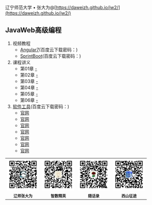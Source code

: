 辽宁师范大学 &bull; 张大为@[https://daweizh.github.io/jw2/](https://daweizh.github.io/jw2/)

## JavaWeb高级编程

1.  视频教程
    - [Angular7]()(百度云下载密码：)
    - [SprintBoot]()(百度云下载密码：)
2. 课程讲义
    - 第01章 [-](2020/01/)
    - 第02章 [-](2020/02/)
    - 第03章 [-](2020/03/)
    - 第04章 [-](2020/04/)
    - 第05章 [-](2020/05/)
    - 第06章 [-](2020/06/)
3. [软件工具]()(百度云下载密码：)
    - [官网]()
    - [官网]()
    - [官网]()
    - [官网]()
    - [官网]()
    - [官网]()
    - [官网]()

<table style="border:0px;font-size:12px;">
  <tr>
    <td style="border:0px;"> <img src="assets/me/img/zdw.jpg" width="100"> </td>
    <td style="border:0px;"> <img src="assets/me/img/idea.jpg" width="100"> </td>
    <td style="border:0px;"> <img src="assets/me/img/shl.jpg" width="100"> </td>
    <td style="border:0px;"> <img src="assets/me/img/xszt.jpg" width="100"> </td>
  </tr>
  <tr>
    <th style="border:0px;">辽师张大为</th><th style="border:0px;">智数精英</th>
    <th style="border:0px;">随话录</th><th style="border:0px;">西山征途</th>
  </tr>
</table>
